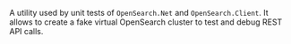 A utility used by unit tests of `OpenSearch.Net` and `OpenSearch.Client`. It allows to create a fake virtual OpenSearch cluster to test and debug REST API calls.
